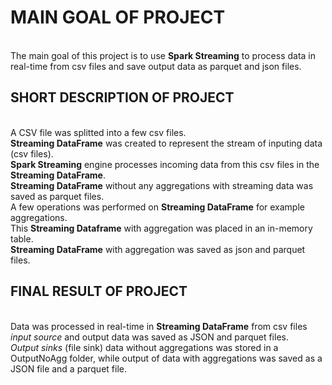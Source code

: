 # MAIN GOAL OF PROJECT
<br />The main goal of this project is to use **Spark Streaming** to process data in real-time from csv files and save output data as parquet and json files.

## **SHORT DESCRIPTION OF PROJECT**
<br />A CSV file was splitted into a few csv files.
<br />**Streaming DataFrame** was created to represent the stream of inputing data (csv files). 
<br />**Spark Streaming** engine processes incoming data from this csv files in the **Streaming DataFrame**. 
<br />**Streaming DataFrame** without any aggregations with streaming data was saved as parquet files.
<br />A few operations was performed on **Streaming DataFrame** for example aggregations.
<br />This **Streaming Dataframe** with aggregation was placed in an in-memory table. 
<br />**Streaming DataFrame** with aggregation was saved as json and parquet files.


## **FINAL RESULT OF PROJECT**
<br />Data was processed in real-time in **Streaming DataFrame** from csv files _input source_ and output data was saved as JSON  and parquet files.
<br />_Output sinks_ (file sink) data without aggregations was stored in a OutputNoAgg folder, while output of data with aggregations was saved as a JSON file and a parquet file.
